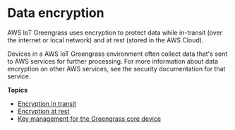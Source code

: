 # Data encryption<a name="data-encryption"></a>

AWS IoT Greengrass uses encryption to protect data while in\-transit \(over the internet or local network\) and at rest \(stored in the AWS Cloud\)\.

Devices in a AWS IoT Greengrass environment often collect data that's sent to AWS services for further processing\. For more information about data encryption on other AWS services, see the security documentation for that service\.

**Topics**
+ [Encryption in transit](encryption-in-transit.md)
+ [Encryption at rest](encryption-at-rest.md)
+ [Key management for the Greengrass core device](key-management.md)